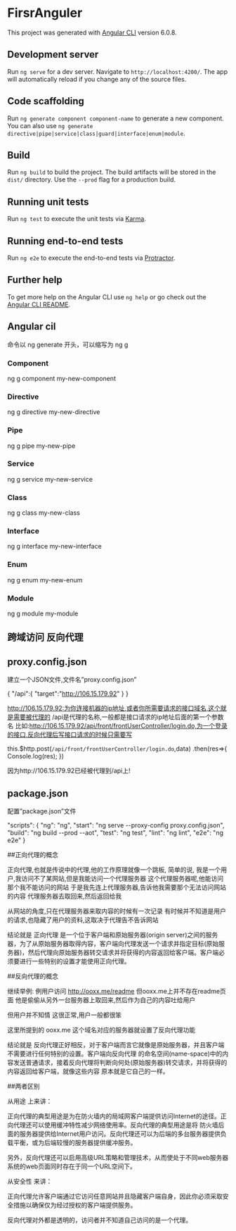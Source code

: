 # FirsrAnguler

This project was generated with [Angular CLI](https://github.com/angular/angular-cli) version 6.0.8.

## Development server

Run `ng serve` for a dev server. Navigate to `http://localhost:4200/`. The app will automatically reload if you change any of the source files.

## Code scaffolding

Run `ng generate component component-name` to generate a new component. You can also use `ng generate directive|pipe|service|class|guard|interface|enum|module`.

## Build

Run `ng build` to build the project. The build artifacts will be stored in the `dist/` directory. Use the `--prod` flag for a production build.

## Running unit tests

Run `ng test` to execute the unit tests via [Karma](https://karma-runner.github.io).

## Running end-to-end tests

Run `ng e2e` to execute the end-to-end tests via [Protractor](http://www.protractortest.org/).

## Further help

To get more help on the Angular CLI use `ng help` or go check out the [Angular CLI README](https://github.com/angular/angular-cli/blob/master/README.md).

## Angular cil
命令以 ng generate 开头，可以缩写为 ng g

### Component 
ng g component my-new-component 
### Directive 
ng g directive my-new-directive 
### Pipe 
ng g pipe my-new-pipe 
### Service 
ng g service my-new-service 
### Class 
ng g class my-new-class 
### Interface 
ng g interface my-new-interface 
### Enum 
ng g enum my-new-enum 
### Module
 ng g module my-module 
## 跨域访问 反向代理

## proxy.config.json
建立一个JSON文件,文件名”proxy.config.json”

{
  "/api":{
    "target":"http://106.15.179.92"
  }
}

http://106.15.179.92:为你连接机器的ip地址,或者你所需要请求的接口域名,这个就是需要被代理的
/api是代理的名称,一般都是接口请求的ip地址后面的第一个参数名
比如:http://106.15.179.92/api/front/frontUserController/login.do,为一个登录的接口,反向代理后写接口请求的时候只需要写

this.$http.post(`/api/front/frontUserController/login.do`,data)
     .then(res=>{
             Console.log(res);
})

因为http://106.15.179.92已经被代理到/api上!
## package.json
配置”package.json”文件

"scripts": {
  "ng": "ng",
  "start": "ng serve  --proxy-config proxy.config.json",
  "build": "ng build  --prod --aot",
  "test": "ng test",
  "lint": "ng lint",
  "e2e": "ng e2e"
}


##正向代理的概念

正向代理,也就是传说中的代理,他的工作原理就像一个跳板,
简单的说,
我是一个用户,我访问不了某网站,但是我能访问一个代理服务器
这个代理服务器呢,他能访问那个我不能访问的网站
于是我先连上代理服务器,告诉他我需要那个无法访问网站的内容
代理服务器去取回来,然后返回给我

从网站的角度,只在代理服务器来取内容的时候有一次记录
有时候并不知道是用户的请求,也隐藏了用户的资料,这取决于代理告不告诉网站

结论就是 正向代理 是一个位于客户端和原始服务器(origin server)之间的服务器，为了从原始服务器取得内容，客户端向代理发送一个请求并指定目标(原始服务器)，然后代理向原始服务器转交请求并将获得的内容返回给客户端。客户端必须要进行一些特别的设置才能使用正向代理。

##反向代理的概念

继续举例:
例用户访问 http://ooxx.me/readme
但ooxx.me上并不存在readme页面
他是偷偷从另外一台服务器上取回来,然后作为自己的内容吐给用户

但用户并不知情
这很正常,用户一般都很笨

这里所提到的 ooxx.me 这个域名对应的服务器就设置了反向代理功能

结论就是 反向代理正好相反，对于客户端而言它就像是原始服务器，并且客户端不需要进行任何特别的设置。客户端向反向代理 的命名空间(name-space)中的内容发送普通请求，接着反向代理将判断向何处(原始服务器)转交请求，并将获得的内容返回给客户端，就像这些内容 原本就是它自己的一样。

##两者区别

从用途 上来讲：

正向代理的典型用途是为在防火墙内的局域网客户端提供访问Internet的途径。正向代理还可以使用缓冲特性减少网络使用率。反向代理的典型用途是将 防火墙后面的服务器提供给Internet用户访问。反向代理还可以为后端的多台服务器提供负载平衡，或为后端较慢的服务器提供缓冲服务。

另外，反向代理还可以启用高级URL策略和管理技术，从而使处于不同web服务器系统的web页面同时存在于同一个URL空间下。

从安全性 来讲：

正向代理允许客户端通过它访问任意网站并且隐藏客户端自身，因此你必须采取安全措施以确保仅为经过授权的客户端提供服务。

反向代理对外都是透明的，访问者并不知道自己访问的是一个代理。
